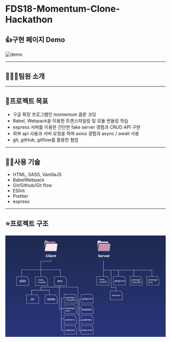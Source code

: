 # FDS18-Momentum-Clone-Hackathon

## 👍구현 페이지 Demo

![demo](https://github.com/bcround/FDS18-Momentum-Clone-Hackathon/blob/develop/client/resource/demo.gif?raw=true)

---

## 👨‍👦‍👦팀원 소개

[나윤호]: https://github.com/nayounho
[신봉철]: https://github.com/bcround
[탁진호]: https://github.com/sofreshian

---

## 💯프로젝트 목표

- 구글 확장 프로그램인 momentum 클론 코딩
- Babel, Webpack을 이용한 트랜스파일링 및 모듈 번들링 학습
- express 서버를 이용한 간단한 fake server 경험과 CRUD API 구현
- 외부 api 사용과 서버 요청을 하며 axios 경험과 async / await 사용
- git, gitHub, gitflow를 활용한 협업

---

## 🧑‍💻사용 기술

- HTML, SASS, VanillaJS
- BabelWebpack
- Git/Github/Git flow
- ESlint
- Prettier
- express

---

## ⭐️프로젝트 구조

![data-structure](https://raw.githubusercontent.com/bcround/FDS18-Momentum-Clone-Hackathon/develop/client/resource/data-structure.png)

